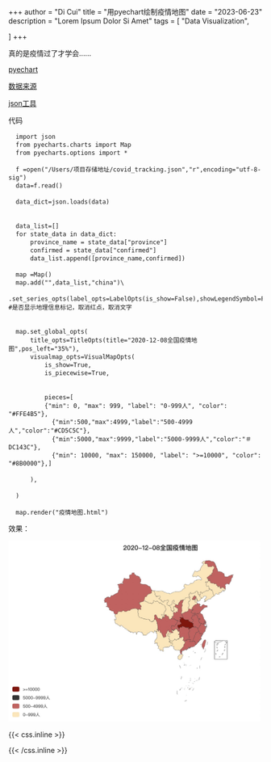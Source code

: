 +++
author = "Di Cui"
title = "用pyechart绘制疫情地图"
date = "2023-06-23"
description = "Lorem Ipsum Dolor Si Amet"
tags = [
    "Data Visualization",

]
+++

真的是疫情过了才学会……


[pyechart](https://05x-docs.pyecharts.org/#/zh-cn/)

[数据来源](https://github.com/canghailan/Wuhan-2019-nCoV/blob/master/Data/2020-12-08.json)

[json工具](https://www.bejson.com/)



代码

````
  import json
  from pyecharts.charts import Map
  from pyecharts.options import *

  f =open("/Users/项目存储地址/covid_tracking.json","r",encoding="utf-8-sig")
  data=f.read()

  data_dict=json.loads(data)


  data_list=[]
  for state_data in data_dict:
      province_name = state_data["province"]
      confirmed = state_data["confirmed"]
      data_list.append([province_name,confirmed])

  map =Map()
  map.add("",data_list,"china")\
      .set_series_opts(label_opts=LabelOpts(is_show=False),showLegendSymbol=False) #是否显示地理信息标记，取消红点，取消文字


  map.set_global_opts(
      title_opts=TitleOpts(title="2020-12-08全国疫情地图",pos_left="35%"),
      visualmap_opts=VisualMapOpts(
          is_show=True,
          is_piecewise=True,


          pieces=[
          {"min": 0, "max": 999, "label": "0-999人", "color": "#FFE4B5"},
            {"min":500,"max":4999,"label":"500-4999人","color":"#CD5C5C"},
            {"min":5000,"max":9999,"label":"5000-9999人","color":"＃DC143C"},
            {"min": 10000, "max": 150000, "label": ">=10000", "color": "#8B0000"},]

      ),

  )

  map.render("疫情地图.html")

````


效果：

<img src="https://github.com/cuidi1996/cuidi1996.github.io/raw/main/content/images/2020-12-08疫情地图.jpg" style="width:500px" />





{{< css.inline >}}

<style>
.canon { background: white; width: 100%; height: auto; }
</style>

{{< /css.inline >}}


